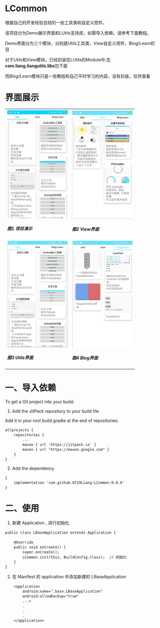 # LCommon

根据自己的开发经验总结的一些工具类和自定义控件。

该项目分为Demo展示界面和LUtils支持库，如需导入依赖，请参考下面教程。

Demo界面分为三个模块，分别是Utils工具类，View自定义控件，Blog/Learn栏目 

对于*Utils*和*View*模块，已经封装在LUtils的Module中,在**com.liang.liangutils.libs**包下面

而*Blog/Learn*模块只是一些教程和自己平时学习的内容，没有封装，仅供查看

# 界面展示
<table>  
    <tr>
        <td> <img src="https://github.com/0729Liang/LCommon/blob/master/image/Libs Demo.gif" width="200"/> <h5>图1 项目演示</h5></td> 
        <td> <img src="https://github.com/0729Liang/LCommon/blob/master/image/LCommon_View.png" width="200"/> <h5>图2 View界面</h5></td>
     </tr>    
    <tr>
        <td> <img src="https://github.com/0729Liang/LCommon/blob/master/image/LCommon_Utils.png" width="200"/> <h5>图3 Utils界面</h5></td>
        <td> <img src="https://github.com/0729Liang/LCommon/blob/master/image/LCommon_Blog.png" width="200"/> <h5>图4 Blog界面</h5></td>
    </tr>
</table>

# 一、导入依赖


To get a Git project into your build:

1. Add the JitPack repository to your build file

Add it in your root build.gradle at the end of repositories:

	allprojects {
		repositories {
			...
			maven { url 'https://jitpack.io' }
			maven { url "https://maven.google.com" }
		}
	}

2. Add the dependency

```
{ 
    implementation 'com.github.0729Liang:LCommon:0.0.8' 
}
```

# 二、使用

1. 新建 Application , 进行初始化

```
public class LBaseApplication extends Application {

    @Override
    public void onCreate() {
        super.onCreate();
        LCommon.init(this, BuildConfig.class);  // 初始化
    }
}

```

2. 在 Manifest 的 application 中添加新建的 LBaseApplication

```
    <application
        android:name=".base.LBaseApplication"
        android:allowBackup="true"
        ...>
        .
        .
        .
    </application>

```


